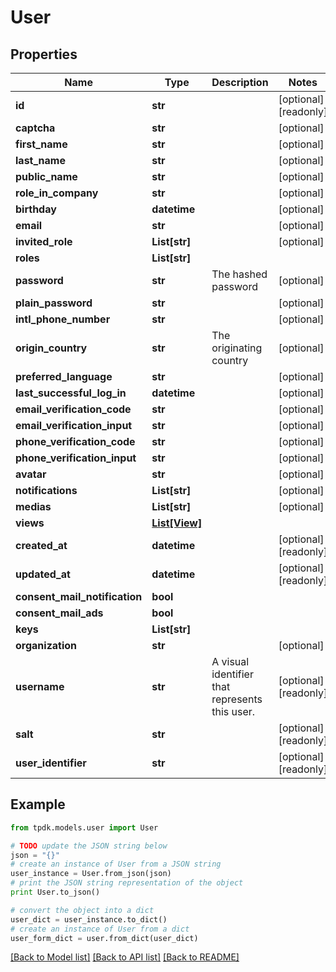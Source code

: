 # User



## Properties

Name | Type | Description | Notes
------------ | ------------- | ------------- | -------------
**id** | **str** |  | [optional] [readonly] 
**captcha** | **str** |  | [optional] 
**first_name** | **str** |  | [optional] 
**last_name** | **str** |  | [optional] 
**public_name** | **str** |  | [optional] 
**role_in_company** | **str** |  | [optional] 
**birthday** | **datetime** |  | [optional] 
**email** | **str** |  | [optional] 
**invited_role** | **List[str]** |  | [optional] 
**roles** | **List[str]** |  | 
**password** | **str** | The hashed password | [optional] 
**plain_password** | **str** |  | [optional] 
**intl_phone_number** | **str** |  | [optional] 
**origin_country** | **str** | The originating country | [optional] 
**preferred_language** | **str** |  | [optional] 
**last_successful_log_in** | **datetime** |  | [optional] 
**email_verification_code** | **str** |  | [optional] 
**email_verification_input** | **str** |  | [optional] 
**phone_verification_code** | **str** |  | [optional] 
**phone_verification_input** | **str** |  | [optional] 
**avatar** | **str** |  | [optional] 
**notifications** | **List[str]** |  | [optional] 
**medias** | **List[str]** |  | [optional] 
**views** | [**List[View]**](View.md) |  | 
**created_at** | **datetime** |  | [optional] [readonly] 
**updated_at** | **datetime** |  | [optional] [readonly] 
**consent_mail_notification** | **bool** |  | 
**consent_mail_ads** | **bool** |  | 
**keys** | **List[str]** |  | 
**organization** | **str** |  | [optional] 
**username** | **str** | A visual identifier that represents this user. | [optional] [readonly] 
**salt** | **str** |  | [optional] [readonly] 
**user_identifier** | **str** |  | [optional] [readonly] 

## Example

```python
from tpdk.models.user import User

# TODO update the JSON string below
json = "{}"
# create an instance of User from a JSON string
user_instance = User.from_json(json)
# print the JSON string representation of the object
print User.to_json()

# convert the object into a dict
user_dict = user_instance.to_dict()
# create an instance of User from a dict
user_form_dict = user.from_dict(user_dict)
```
[[Back to Model list]](../README.md#documentation-for-models) [[Back to API list]](../README.md#documentation-for-api-endpoints) [[Back to README]](../README.md)


